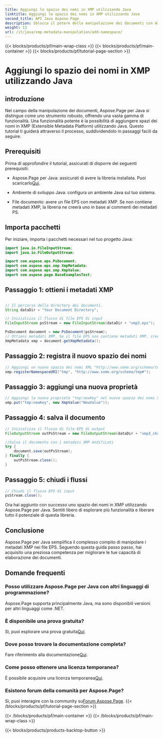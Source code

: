 ```yaml
---
title: Aggiungi lo spazio dei nomi in XMP utilizzando Java
linktitle: Aggiungi lo spazio dei nomi in XMP utilizzando Java
second_title: API Java Aspose.Page
description: Sblocca il potere della manipolazione dei documenti con Aspose.Page per Java. Scopri come aggiungere facilmente spazi dei nomi XMP in questa guida completa.
weight: 13
url: /it/java/xmp-metadata-manipulation/add-namespace/
---
```


{{< blocks/products/pf/main-wrap-class >}}
{{< blocks/products/pf/main-container >}}
{{< blocks/products/pf/tutorial-page-section >}}

# Aggiungi lo spazio dei nomi in XMP utilizzando Java


## introduzione

Nel campo della manipolazione dei documenti, Aspose.Page per Java si distingue come uno strumento robusto, offrendo una vasta gamma di funzionalità. Una funzionalità potente è la possibilità di aggiungere spazi dei nomi in XMP (Extensible Metadata Platform) utilizzando Java. Questo tutorial ti guiderà attraverso il processo, suddividendolo in passaggi facili da seguire.

## Prerequisiti

Prima di approfondire il tutorial, assicurati di disporre dei seguenti prerequisiti:

-  Aspose.Page per Java: assicurati di avere la libreria installata. Puoi scaricarlo[Qui](https://releases.aspose.com/page/java/).

- Ambiente di sviluppo Java: configura un ambiente Java sul tuo sistema.

- File documento: avere un file EPS con metadati XMP. Se non contiene metadati XMP, la libreria ne creerà uno in base ai commenti dei metadati PS.

## Importa pacchetti

Per iniziare, importa i pacchetti necessari nel tuo progetto Java:

```java
import java.io.FileInputStream;
import java.io.FileOutputStream;

import com.aspose.eps.PsDocument;
import com.aspose.eps.xmp.XmpMetadata;
import com.aspose.eps.xmp.XmpValue;
import com.aspose.page.BaseExamplesTest;
```

## Passaggio 1: ottieni i metadati XMP

```java

// Il percorso della directory dei documenti.
String dataDir = "Your Document Directory";

// Inizializza il flusso di file EPS di input
FileInputStream psStream = new FileInputStream(dataDir + "xmp3.eps");

PsDocument document = new PsDocument(psStream);
// Ottieni metadati XMP. Se il file EPS non contiene metadati XMP, creane uno nuovo pieno di valori dai commenti sui metadati PS (%%Creator, %%CreateDate, %%Title, ecc.)
XmpMetadata xmp = document.getXmpMetadata();
```

## Passaggio 2: registra il nuovo spazio dei nomi

```java
// Aggiungi un nuovo spazio dei nomi XML "http://www.some.org/schema/tmp#" con prefisso "tmp"
xmp.registerNamespaceURI("tmp", "http://www.some.org/schema/tmp#");
```

## Passaggio 3: aggiungi una nuova proprietà

```java
// Aggiungi la nuova proprietà "tmp:newKey" nel nuovo spazio dei nomi XML
xmp.put("tmp:newKey", new XmpValue("NewValue"));
```

## Passaggio 4: salva il documento

```java
// Inizializza il flusso di file EPS di output
FileOutputStream outPsStream = new FileOutputStream(dataDir + "xmp3_changed.eps");

//Salva il documento con i metadati XMP modificati
try {
    document.save(outPsStream);
} finally {
    outPsStream.close();
}
```

## Passaggio 5: chiudi i flussi

```java
// Chiudi il flusso EPS di input
psStream.close();
```

Ora hai aggiunto con successo uno spazio dei nomi in XMP utilizzando Aspose.Page per Java. Sentiti libero di esplorare più funzionalità e liberare tutto il potenziale di questa libreria.

## Conclusione

Aspose.Page per Java semplifica il complesso compito di manipolare i metadati XMP nei file EPS. Seguendo questa guida passo passo, hai acquisito una preziosa competenza per migliorare le tue capacità di elaborazione dei documenti.

## Domande frequenti

### Posso utilizzare Aspose.Page per Java con altri linguaggi di programmazione?
Aspose.Page supporta principalmente Java, ma sono disponibili versioni per altri linguaggi come .NET.

### È disponibile una prova gratuita?
 Sì, puoi esplorare una prova gratuita[Qui](https://releases.aspose.com/).

### Dove posso trovare la documentazione completa?
 Fare riferimento alla documentazione[Qui](https://reference.aspose.com/page/java/).

### Come posso ottenere una licenza temporanea?
 È possibile acquisire una licenza temporanea[Qui](https://purchase.aspose.com/temporary-license/).

### Esistono forum della comunità per Aspose.Page?
 Sì, puoi interagire con la community su[Forum Aspose.Page](https://forum.aspose.com/c/page/39).
{{< /blocks/products/pf/tutorial-page-section >}}

{{< /blocks/products/pf/main-container >}}
{{< /blocks/products/pf/main-wrap-class >}}

{{< blocks/products/products-backtop-button >}}
